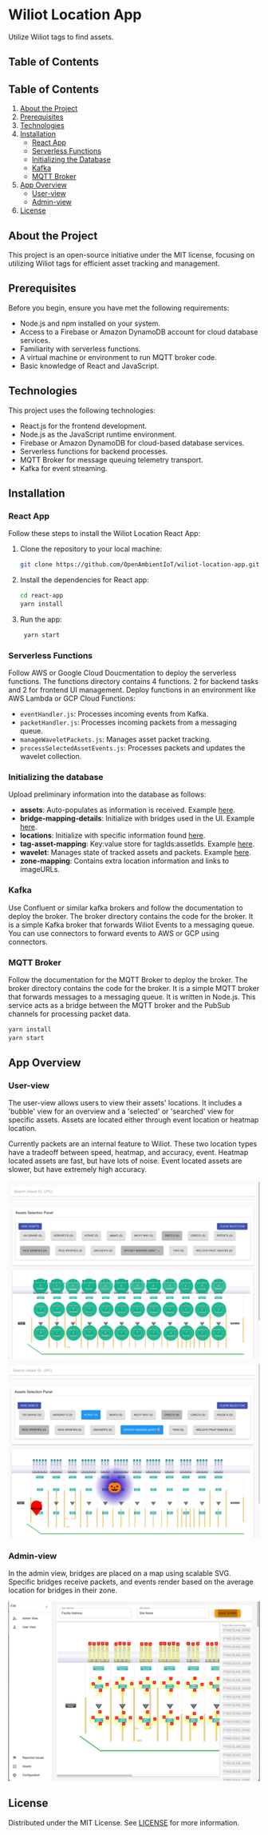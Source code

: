 # Wiliot Location App

Utilize Wiliot tags to find assets.

## Table of Contents
## Table of Contents
1. [About the Project](#about-the-project)
2. [Prerequisites](#prerequisites)
3. [Technologies](#technologies)
4. [Installation](#installation)
   - [React App](#react-app)
   - [Serverless Functions](#serverless-functions)
   - [Initializing the Database](#initializing-the-database)
   - [Kafka](#kafka)
   - [MQTT Broker](#mqtt-broker)
5. [App Overview](#app-overview)
   - [User-view](#user-view)
   - [Admin-view](#admin-view)
6. [License](#license)


## About the Project
This project is an open-source initiative under the MIT license, focusing on utilizing Wiliot tags for efficient asset tracking and management.

## Prerequisites
<a name="prerequisites"></a>
Before you begin, ensure you have met the following requirements:
* Node.js and npm installed on your system.
* Access to a Firebase or Amazon DynamoDB account for cloud database services.
* Familiarity with serverless functions.
* A virtual machine or environment to run MQTT broker code.
* Basic knowledge of React and JavaScript.

## Technologies
<a name="technologies"></a>
This project uses the following technologies:
* React.js for the frontend development.
* Node.js as the JavaScript runtime environment.
* Firebase or Amazon DynamoDB for cloud-based database services.
* Serverless functions for backend processes.
* MQTT Broker for message queuing telemetry transport.
* Kafka for event streaming.


## Installation
<a name="installation"></a>
### React App
Follow these steps to install the Wiliot Location React App:
1. Clone the repository to your local machine:
   ```bash
   git clone https://github.com/OpenAmbientIoT/wiliot-location-app.git

2. Install the dependencies for React app:
   ```bash
   cd react-app
   yarn install
   ```
3. Run the app:
   ```bash
    yarn start
    ```

### Serverless Functions

Follow AWS or Google Cloud Doucmentation to deploy the serverless functions. The functions directory contains 4 functions. 2 for backend tasks and 2 for frontend UI management.
Deploy functions in an environment like AWS Lambda or GCP Cloud Functions:
* `eventHandler.js`: Processes incoming events from Kafka.
* `packetHandler.js`: Processes incoming packets from a messaging queue.
* `manageWaveletPackets.js`: Manages asset packet tracking.
* `processSelectedAssetEvents.js`: Processes packets and updates the wavelet collection.

### Initializing the database
Upload preliminary information into the database as follows:
* **assets**: Auto-populates as information is received. Example [here](readme-assets/document-db-examples/assets-example.json).
* **bridge-mapping-details**: Initialize with bridges used in the UI. Example [here](readme-assets/document-db-examples/bridge-mapping-details-example.json).
* **locations**: Initialize with specific information found [here](readme-assets/document-db-examples/locations-example.json).
* **tag-asset-mapping**: Key:value store for tagIds:assetIds. Example [here](readme-assets/document-db-examples/tag-asset-mapping-example.json).
* **wavelet**: Manages state of tracked assets and packets. Example [here](readme-assets/document-db-examples/wavelet-example.json).
* **zone-mapping**: Contains extra location information and links to imageURLs.

### Kafka

Use Confluent or similar kafka brokers and follow the documentation to deploy the broker. The broker directory contains the code for the broker. It is a simple Kafka broker that forwards Wiliot Events to a messaging queue. You can use connectors to forward
events to AWS or GCP using connectors. 


### MQTT Broker

Follow the documentation for the MQTT Broker to deploy the broker. The broker directory contains the code for the broker. It is a simple MQTT broker that forwards messages to a messaging queue. It is written in Node.js.
This service acts as a bridge between the MQTT broker and the  PubSub channels for processing packet data.
```bash
yarn install
yarn start
```

## App Overview
<a name="app-overview"></a>
### User-view
The user-view allows users to view their assets' locations. It includes a 'bubble' view for an overview and a 'selected' or 'searched' view for specific assets. Assets are located either through event location or heatmap location.

Currently packets are an internal feature to Wiliot. These two location types have a tradeoff between speed, heatmap, and accuracy, event. Heatmap located assets are fast, but have lots of noise. Event located assets are slower, but have extremely high accuracy.


![User View Bubble](readme-assets/app-screenshots/user-view-bubble.png)
![User View Selected](readme-assets/app-screenshots/user-view-selected.png)

### Admin-view
In the admin view, bridges are placed on a map using scalable SVG. Specific bridges receive packets, and events render based on the average location for bridges in their zone.

![Admin View](readme-assets/app-screenshots/admin-view.png)

## License

Distributed under the MIT License. See [LICENSE](./LICENSE) for more information.